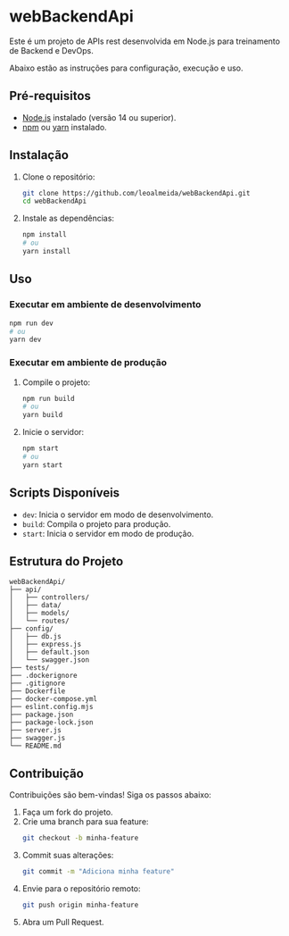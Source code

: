 # webBackendApi
Este é um projeto de APIs rest desenvolvida em Node.js para treinamento de Backend e DevOps.

Abaixo estão as instruções para configuração, execução e uso.

## Pré-requisitos

- [Node.js](https://nodejs.org/) instalado (versão 14 ou superior).
- [npm](https://www.npmjs.com/) ou [yarn](https://yarnpkg.com/) instalado.

## Instalação

1. Clone o repositório:
    ```bash
    git clone https://github.com/leoalmeida/webBackendApi.git
    cd webBackendApi
    ```

2. Instale as dependências:
    ```bash
    npm install
    # ou
    yarn install
    ```

## Uso

### Executar em ambiente de desenvolvimento

```bash
npm run dev
# ou
yarn dev
```

### Executar em ambiente de produção

1. Compile o projeto:
    ```bash
    npm run build
    # ou
    yarn build
    ```

2. Inicie o servidor:
    ```bash
    npm start
    # ou
    yarn start
    ```

## Scripts Disponíveis

- `dev`: Inicia o servidor em modo de desenvolvimento.
- `build`: Compila o projeto para produção.
- `start`: Inicia o servidor em modo de produção.

## Estrutura do Projeto

```plaintext
webBackendApi/
├── api/
│   ├── controllers/
│   ├── data/
│   ├── models/
│   └── routes/
├── config/
│   ├── db.js
│   ├── express.js
│   ├── default.json
│   └── swagger.json
├── tests/
├── .dockerignore
├── .gitignore
├── Dockerfile
├── docker-compose.yml
├── eslint.config.mjs
├── package.json
├── package-lock.json
├── server.js
├── swagger.js
└── README.md
```

## Contribuição

Contribuições são bem-vindas! Siga os passos abaixo:

1. Faça um fork do projeto.
2. Crie uma branch para sua feature:
    ```bash
    git checkout -b minha-feature
    ```
3. Commit suas alterações:
    ```bash
    git commit -m "Adiciona minha feature"
    ```
4. Envie para o repositório remoto:
    ```bash
    git push origin minha-feature
    ```
5. Abra um Pull Request.
